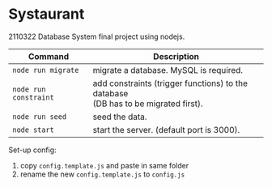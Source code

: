 # Systaurant

2110322 Database System final project using nodejs.

| Command                | Description                               |
| ---------------------- | ----------------------------------------- |
| `node run migrate`     | migrate a database. MySQL is required.    |
| `node run constraint`  | add constraints (trigger functions) to the database <br> (DB has to be migrated first). |
| `node run seed`        | seed the data.                            |
| `node start`           | start the server. (default port is 3000). |

Set-up config:

1. copy `config.template.js` and paste in same folder
2. rename the new `config.template.js` to `config.js`
